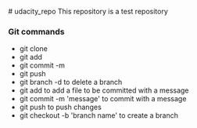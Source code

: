 \# udacity_repo
This repository is a test repository

### Git commands
* git clone
* git add
* git commit -m
* git push 
* git branch -d to delete a branch 
* git add to add a file to be committed with a message
* git commit -m 'message' to commit with a message 
* git push to push changes 
* git checkout -b 'branch name' to create a branch 
